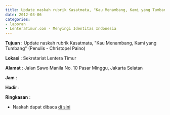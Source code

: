 ```yaml
---
title: Update naskah rubrik Kasatmata, "Kau Menambang, Kami yang Tumbang" (Penulis - Christopel Paino)
date: 2012-03-06
categories:
- laporan
- LenteraTimur.com - Menyingi Identitas Indonesia
---
```


**Tujuan** : Update naskah rubrik Kasatmata, "Kau Menambang, Kami yang Tumbang" (Penulis - Christopel Paino)

**Lokasi** : Sekretariat Lentera Timur

**Alamat** : Jalan Sawo Manila No. 10 Pasar Minggu, Jakarta Selatan

**Jam** : 

**Hadir** : 

**Ringkasan** : 
* Naskah dapat dibaca [di sini](http://www.lenteratimur.com/2012/03/kau-menambang-kami-yang-tumbang/)
